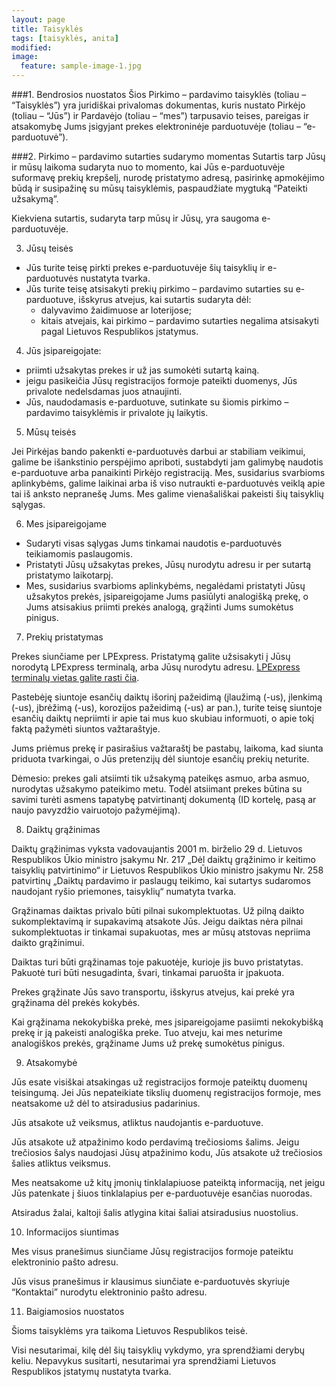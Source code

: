 ```yaml
---
layout: page
title: Taisyklės
tags: [taisyklės, anita]
modified: 
image:
  feature: sample-image-1.jpg
---
```


###1. Bendrosios nuostatos
Šios Pirkimo – pardavimo taisyklės (toliau – “Taisyklės”) yra juridiškai privalomas dokumentas, kuris nustato Pirkėjo (toliau – “Jūs”) ir Pardavėjo (toliau – “mes”) tarpusavio teises, pareigas ir atsakomybę Jums įsigyjant prekes elektroninėje parduotuvėje (toliau – “e-parduotuvė”).

###2. Pirkimo – pardavimo sutarties sudarymo momentas
Sutartis tarp Jūsų ir mūsų laikoma sudaryta nuo to momento, kai Jūs e-parduotuvėje suformavę prekių krepšelį, nurodę pristatymo adresą, pasirinkę apmokėjimo būdą ir susipažinę su mūsų taisyklėmis, paspaudžiate mygtuką “Pateikti užsakymą”.

  Kiekviena sutartis, sudaryta tarp mūsų ir Jūsų, yra saugoma e-parduotuvėje.

3. Jūsų teisės

  * Jūs turite teisę pirkti prekes e-parduotuvėje šių taisyklių ir e-parduotuvės nustatyta tvarka.
  * Jūs turite teisę atsisakyti prekių pirkimo – pardavimo sutarties su e-parduotuve, išskyrus atvejus, kai sutartis sudaryta dėl:
    * dalyvavimo žaidimuose ar loterijose;
    * kitais atvejais, kai pirkimo – pardavimo sutarties negalima atsisakyti pagal Lietuvos Respublikos įstatymus.

4. Jūs įsipareigojate:

  * priimti užsakytas prekes ir už jas sumokėti sutartą kainą.
  * jeigu pasikeičia Jūsų registracijos formoje pateikti duomenys, Jūs privalote nedelsdamas juos atnaujinti.
  * Jūs, naudodamasis e-parduotuve, sutinkate su šiomis pirkimo – pardavimo taisyklėmis ir privalote jų laikytis.

5. Mūsų teisės

  Jei Pirkėjas bando pakenkti e-parduotuvės darbui ar stabiliam veikimui, galime be išankstinio perspėjimo apriboti, sustabdyti jam galimybę naudotis e-parduotuve arba panaikinti Pirkėjo registraciją.
  Mes, susidarius svarbioms aplinkybėms, galime laikinai arba iš viso nutraukti e-parduotuvės veiklą apie tai iš anksto nepranešę Jums.
  Mes galime vienašališkai pakeisti šių taisyklių sąlygas.

6. Mes įsipareigojame

  * Sudaryti visas sąlygas Jums tinkamai naudotis e-parduotuvės teikiamomis paslaugomis.
  * Pristatyti Jūsų užsakytas prekes, Jūsų nurodytu adresu ir per sutartą pristatymo laikotarpį.
  * Mes, susidarius svarbioms aplinkybėms, negalėdami pristatyti Jūsų užsakytos prekės, įsipareigojame Jums pasiūlyti analogišką prekę, o Jums atsisakius priimti prekės analogą, grąžinti Jums sumokėtus pinigus.

7. Prekių pristatymas

  Prekes siunčiame per LPExpress. Pristatymą galite užsisakyti į Jūsų norodytą LPExpress terminalą, arba Jūsų nurodytu adresu. [LPExpress terminalų vietas galite rasti čia](https://www.lpexpress.lt/Savitarnos-terminalai/Vietu-sarasas.html).

  Pastebėję siuntoje esančių daiktų išorinį pažeidimą (įlaužimą (-us), įlenkimą (-us), įbrėžimą (-us), korozijos pažeidimą (-us) ar pan.), turite teisę siuntoje esančių daiktų nepriimti ir apie tai mus kuo skubiau informuoti, o apie tokį faktą pažymėti siuntos važtaraštyje.

  Jums priėmus prekę ir pasirašius važtaraštį be pastabų, laikoma, kad siunta priduota tvarkingai, o Jūs pretenzijų dėl siuntoje esančių prekių neturite.

  Dėmesio: prekes gali atsiimti tik užsakymą pateikęs asmuo, arba asmuo, nurodytas užsakymo pateikimo metu. Todėl atsiimant prekes būtina su savimi turėti asmens tapatybę patvirtinantį dokumentą (ID kortelę, pasą ar naujo pavyzdžio vairuotojo pažymėjimą).

8. Daiktų grąžinimas

  Daiktų grąžinimas vyksta vadovaujantis 2001 m. birželio 29 d. Lietuvos Respublikos Ūkio ministro įsakymu Nr. 217 „Dėl daiktų grąžinimo ir keitimo taisyklių patvirtinimo“ ir Lietuvos Respublikos Ūkio ministro įsakymu Nr. 258 patvirtinų „Daiktų pardavimo ir paslaugų teikimo, kai sutartys sudaromos naudojant ryšio priemones, taisyklių“ numatyta tvarka.

  Grąžinamas daiktas privalo būti pilnai sukomplektuotas. Už pilną daikto sukomplektavimą ir supakavimą atsakote Jūs. Jeigu daiktas nėra pilnai sukomplektuotas ir tinkamai supakuotas, mes ar mūsų atstovas nepriima daikto grąžinimui.

  Daiktas turi būti grąžinamas toje pakuotėje, kurioje jis buvo pristatytas. Pakuotė turi būti nesugadinta, švari, tinkamai paruošta ir įpakuota.

  Prekes grąžinate Jūs savo transportu, išskyrus atvejus, kai prekė yra grąžinama dėl prekės kokybės.

  Kai grąžinama nekokybiška prekė, mes įsipareigojame pasiimti nekokybišką prekę ir ją pakeisti analogiška preke. Tuo atveju, kai mes neturime analogiškos prekės, grąžiname Jums už prekę sumokėtus pinigus.

9. Atsakomybė

  Jūs esate visiškai atsakingas už registracijos formoje pateiktų duomenų teisingumą. Jei Jūs nepateikiate tikslių duomenų registracijos formoje, mes neatsakome už dėl to atsiradusius padarinius.

  Jūs atsakote už veiksmus, atliktus naudojantis e-parduotuve.

  Jūs atsakote už atpažinimo kodo perdavimą trečiosioms šalims. Jeigu trečiosios šalys naudojasi Jūsų atpažinimo kodu, Jūs atsakote už trečiosios šalies atliktus veiksmus.

  Mes neatsakome už kitų įmonių tinklalapiuose pateiktą informaciją, net jeigu Jūs patenkate į šiuos tinklalapius per e-parduotuvėje esančias nuorodas.

  Atsiradus žalai, kaltoji šalis atlygina kitai šaliai atsiradusius nuostolius.

10. Informacijos siuntimas

  Mes visus pranešimus siunčiame Jūsų registracijos formoje pateiktu elektroninio pašto adresu.

  Jūs visus pranešimus ir klausimus siunčiate e-parduotuvės skyriuje “Kontaktai” nurodytu elektroninio pašto adresu.

11. Baigiamosios nuostatos

  Šioms taisyklėms yra taikoma Lietuvos Respublikos teisė.

  Visi nesutarimai, kilę dėl šių taisyklių vykdymo, yra sprendžiami derybų keliu. Nepavykus susitarti, nesutarimai yra sprendžiami Lietuvos Respublikos įstatymų nustatyta tvarka.

